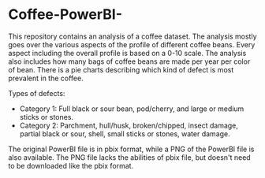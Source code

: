 # Coffee-PowerBI-

This repository contains an analysis of a coffee dataset. The analysis mostly goes over the various aspects of the profile of different coffee beans. Every aspect including the overall profile is based on a 0-10 scale. The analysis also includes how many bags of coffee beans are made per year per color of bean. There is a pie charts describing which kind of defect is most prevalent in the coffee. 

Types of defects:
- Category 1: Full black or sour bean, pod/cherry, and large or medium sticks or stones.
- Category 2: Parchment, hull/husk, broken/chipped, insect damage, partial black or sour, shell, small sticks or stones, water damage.

The original PowerBI file is in pbix format, while a PNG of the PowerBI file is also available. The PNG file lacks the abilities of pbix file, but doesn't need to be downloaded like the pbix format.

